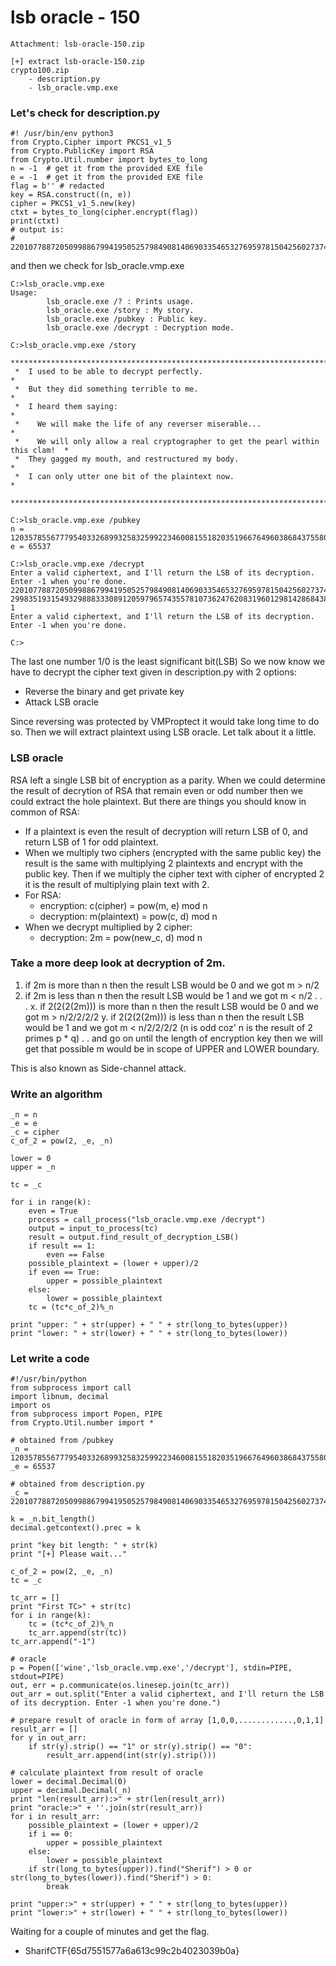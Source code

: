 
# lsb oracle - 150
```
Attachment: lsb-oracle-150.zip
```
```
[+] extract lsb-oracle-150.zip
crypto100.zip
	- description.py
	- lsb_oracle.vmp.exe
```
### Let's check for description.py
```
#! /usr/bin/env python3
from Crypto.Cipher import PKCS1_v1_5
from Crypto.PublicKey import RSA
from Crypto.Util.number import bytes_to_long
n = -1  # get it from the provided EXE file
e = -1  # get it from the provided EXE file
flag = b'' # redacted
key = RSA.construct((n, e))
cipher = PKCS1_v1_5.new(key)
ctxt = bytes_to_long(cipher.encrypt(flag))
print(ctxt)
# output is:
# 2201077887205099886799419505257984908140690335465327695978150425602737431754769971309809434546937184700758848191008699273369652758836177602723960420562062515168299835193154932988833308912059796574355781073624762083196012981428684386588839182461902362533633141657081892129830969230482783192049720588548332813
```
and then we check for lsb_oracle.vmp.exe
```
C:>lsb_oracle.vmp.exe
Usage:
        lsb_oracle.exe /? : Prints usage.
        lsb_oracle.exe /story : My story.
        lsb_oracle.exe /pubkey : Public key.
        lsb_oracle.exe /decrypt : Decryption mode.

C:>lsb_oracle.vmp.exe /story
 **********************************************************************************
 *  I used to be able to decrypt perfectly.                                       *
 *  But they did something terrible to me.                                        *
 *  I heard them saying:                                                          *
 *    We will make the life of any reverser miserable...                          *
 *    We will only allow a real cryptographer to get the pearl within this clam!  *
 *  They gagged my mouth, and restructured my body.                               *
 *  I can only utter one bit of the plaintext now.                                *
 **********************************************************************************

C:>lsb_oracle.vmp.exe /pubkey
n = 120357855677795403326899325832599223460081551820351966764960386843755808156627131345464795713923271678835256422889567749230248389850643801263972231981347496433824450373318688699355320061986161918732508402417281836789242987168090513784426195519707785324458125521673657185406738054328228404365636320530340758959
e = 65537

C:>lsb_oracle.vmp.exe /decrypt
Enter a valid ciphertext, and I'll return the LSB of its decryption. Enter -1 when you're done.
2201077887205099886799419505257984908140690335465327695978150425602737431754769971309809434546937184700758848191008699273369652758836177602723960420562062515168
299835193154932988833308912059796574355781073624762083196012981428684386588839182461902362533633141657081892129830969230482783192049720588548332813
1
Enter a valid ciphertext, and I'll return the LSB of its decryption. Enter -1 when you're done.

C:>
```
The last one number 1/0 is the least significant bit(LSB) So we now know we have to decrypt the cipher text given in description.py with 2 options:
* Reverse the binary and get private key
* Attack LSB oracle

Since reversing was protected by VMProptect it would take long time to do so. Then we will extract plaintext using LSB oracle. Let talk about it a little.

### LSB oracle
RSA left a single LSB bit of encryption as a parity. When we could determine the result of decrytion of RSA that remain even or odd number
then we could extract the hole plaintext. But there are things you should know in common of RSA:
* If a plaintext is even the result of decryption will return LSB of 0, and return LSB of 1 for odd plaintext.
* When we multiply two ciphers (encrypted with the same public key) the result is the same with multiplying 2 plaintexts and encrypt with the public key. Then if we multiply the cipher text with cipher of encrypted 2 it is the result of multiplying plain text with 2.
* For RSA:
	* encryption: c(cipher) = pow(m, e) mod n
	* decryption: m(plaintext) = pow(c, d) mod n
* When we decrypt multiplied by 2 cipher:
	* decryption: 2m = pow(new_c, d) mod n

### Take a more deep look at decryption of 2m.
1. if 2m is more than n then the result LSB would be 0 and we got m > n/2
2. if 2m is less than n then the result LSB would be 1 and we got m < n/2
.
.
.
x. if 2(2(2(2m))) is more than n then the result LSB would be 0 and we got m > n/2/2/2/2
y. if 2(2(2(2m))) is less than n then the result LSB would be 1 and we got m < n/2/2/2/2 (n is odd coz' n is the result of 2 primes p * q)
.
. and go on until the length of encryption key then we will get that possible m would be in scope of UPPER and LOWER boundary.

This is also known as Side-channel attack.

### Write an algorithm
```
_n = n
_e = e
_c = cipher
c_of_2 = pow(2, _e, _n)

lower = 0
upper = _n

tc = _c

for i in range(k):
    even = True
    process = call_process("lsb_oracle.vmp.exe /decrypt")
    output = input_to_process(tc)
    result = output.find_result_of_decryption_LSB()
    if result == 1:
        even == False
    possible_plaintext = (lower + upper)/2
    if even == True:
        upper = possible_plaintext
    else:
        lower = possible_plaintext
    tc = (tc*c_of_2)%_n

print "upper: " + str(upper) + " " + str(long_to_bytes(upper))
print "lower: " + str(lower) + " " + str(long_to_bytes(lower))
```

### Let write a code
```
#!/usr/bin/python
from subprocess import call
import libnum, decimal
import os
from subprocess import Popen, PIPE
from Crypto.Util.number import *

# obtained from /pubkey
_n = 120357855677795403326899325832599223460081551820351966764960386843755808156627131345464795713923271678835256422889567749230248389850643801263972231981347496433824450373318688699355320061986161918732508402417281836789242987168090513784426195519707785324458125521673657185406738054328228404365636320530340758959
_e = 65537

# obtained from description.py
_c = 2201077887205099886799419505257984908140690335465327695978150425602737431754769971309809434546937184700758848191008699273369652758836177602723960420562062515168299835193154932988833308912059796574355781073624762083196012981428684386588839182461902362533633141657081892129830969230482783192049720588548332813

k = _n.bit_length()
decimal.getcontext().prec = k

print "key bit length: " + str(k)
print "[+] Please wait..."

c_of_2 = pow(2, _e, _n)
tc = _c

tc_arr = []
print "First TC>" + str(tc)
for i in range(k):
    tc = (tc*c_of_2)%_n
    tc_arr.append(str(tc))   
tc_arr.append("-1")

# oracle
p = Popen(['wine','lsb_oracle.vmp.exe','/decrypt'], stdin=PIPE, stdout=PIPE)
out, err = p.communicate(os.linesep.join(tc_arr))
out_arr = out.split("Enter a valid ciphertext, and I'll return the LSB of its decryption. Enter -1 when you're done.")

# prepare result of oracle in form of array [1,0,0,............,0,1,1]
result_arr = []
for y in out_arr:
    if str(y).strip() == "1" or str(y).strip() == "0":
        result_arr.append(int(str(y).strip()))

# calculate plaintext from result of oracle
lower = decimal.Decimal(0)
upper = decimal.Decimal(_n)
print "len(result_arr):>" + str(len(result_arr))
print "oracle:>" + ''.join(str(result_arr))
for i in result_arr:
    possible_plaintext = (lower + upper)/2
    if i == 0:
        upper = possible_plaintext
    else:
        lower = possible_plaintext
    if str(long_to_bytes(upper)).find("Sherif") > 0 or str(long_to_bytes(lower)).find("Sherif") > 0:
        break

print "upper:>" + str(upper) + " " + str(long_to_bytes(upper))
print "lower:>" + str(lower) + " " + str(long_to_bytes(lower))
```
Waiting for a couple of minutes and get the flag.
* SharifCTF{65d7551577a6a613c99c2b4023039b0a}